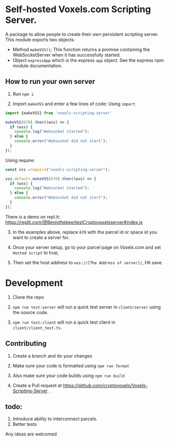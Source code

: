 # Self-hosted Voxels.com Scripting Server.
A package to allow people to create their own persistent scripting server.
This module exports two objects:

- Method `makeVSS()`; This function returns a promise containing the WebSocketServer when it has successfully started.
- Object `expressApp` which is the express `app` object. See the express npm module documentation.


## How to run your own server

1. Run `npm i`

2. Import `makeVSS` and enter a few lines of code:
Using `import`
```js
import {makeVSS} from 'voxels-scripting-server'

makeVSS(670).then((wss) => {
  if (wss) {
    console.log("Websocket started");
  } else {
    console.error("Websocket did not start");
  }
});
```

Using require:
```js
const vss =require("voxels-scripting-server");

vss.default.makeVSS(670).then((wss) => {
  if (wss) {
    console.log("Websocket started");
  } else {
    console.error("Websocket did not start");
  }
});
```

There is a demo on repl.it:
https://replit.com/@Benjythebee/testCryptovoxelsserver#index.js

3. In the examples above, replace `670` with the parcel id or space id you want to create a server for.

4. Once your server setup, go to your parcel page on Voxels.com and set `Hosted script` to true;

5. Then set the host address to `wss://[The Address of server]/`, Hit  save.


# Development

1. Clone the repo

2. `npm run test:server` will run a quick test server in `client/server` using the source code.
3. `npm run test:client` will run a quick test client in `client/client_test.ts`.

## Contributing

1. Create a branch and do your changes

1. Make sure your code is formatted using `npm run format`

2. Also make sure your code builds using `npm run build`

4. Create a Pull request at https://github.com/cryptovoxels/Voxels-Scripting-Server .


## todo:

1. Introduce ability to interconnect parcels.
2. Better tests

Any ideas are welcomed